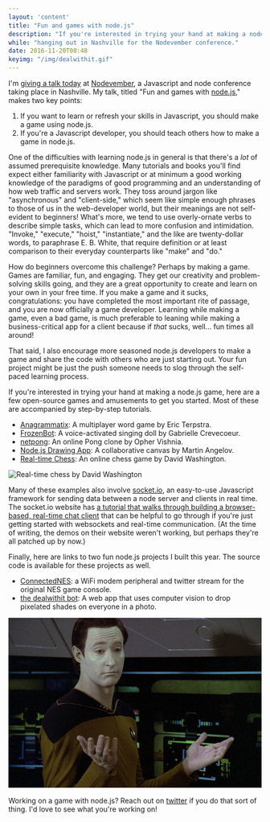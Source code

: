 ```yaml
---
layout: 'content'
title: "Fun and games with node.js"
description: "If you're interested in trying your hand at making a node.js game, here are a few open-source games and amusements to get you started."
while: "hanging out in Nashville for the Nodevember conference."
date: 2016-11-20T08:48
keyimg: "/img/dealwithit.gif"
---
```


I'm [giving a talk today](http://nobadmemories.com/events/nodevember-2016/) at [Nodevember](http://nodevember.org), a Javascript and node conference taking place in Nashville. My talk, titled "Fun and games with [node.js](http://nodejs.org)," makes two key points:

1. If you want to learn or refresh your skills in Javascript, you should make a game using node.js. 
2. If you're a Javascript developer, you should teach others how to make a game in node.js.

One of the difficulties with learning node.js in general is that there's a *lot* of assumed prerequisite knowledge. Many tutorials and books you'll find expect either familiarity with Javascript or at minimum a good working knowledge of the paradigms of good programming and an understanding of how web traffic and servers work. They toss around jargon like "asynchronous" and "client-side," which seem like simple enough phrases to those of us in the web-developer world, but their meanings are not self-evident to beginners! What's more, we tend to use overly-ornate verbs to describe simple tasks, which can lead to more confusion and intimidation. "Invoke," "execute," "hoist," "instantiate," and the like are twenty-dollar words, to paraphrase E. B. White, that require definition or at least comparison to their everyday counterparts like "make" and "do."

How do beginners overcome this challenge? Perhaps by making a game. Games are familiar, fun, and engaging. They get our creativity and problem-solving skills going, and they are a great opportunity to create and learn on your own in your free time. If you make a game and it sucks, congratulations: you have completed the most important rite of passage, and you are now officially a game developer. Learning while making a game, even a bad game, is much preferable to leaning while making a business-critical app for a client because if *that* sucks, well... fun times all around!

That said, I also encourage more seasoned node.js developers to make a game and share the code with others who are just starting out. Your fun project might be just the push someone needs to slog through the self-paced learning process.

If you're interested in trying your hand at making a node.js game, here are a few open-source games and amusements to get you started. Most of these are accompanied by step-by-step tutorials. 
 - [Anagrammatix](https://modernweb.com/2013/09/30/building-multiplayer-games-with-node-js-and-socket-io/): A multiplayer word game by Eric Terpstra.
 - [FrozenBot](http://frozenbot.azurewebsites.net/): A voice-activated singing doll by Gabrielle Crevecoeur.
 - [netpong](https://github.com/OpherV/netpong): An online Pong clone by Opher Vishnia.
 - [Node.js Drawing App](http://tutorialzine.com/2012/08/nodejs-drawing-game/): A collaborative canvas by Martin Angelov.
 - [Real-time Chess](http://dwcares.com/2015/10/21/realchess/): An online chess game by David Washington.

![Real-time chess by David Washington](/img/chess.png)

Many of these examples also involve [socket.io](http://socket.io), an easy-to-use Javascript framework for sending data between a node server and clients in real time. The socket.io website has [a tutorial that walks through building a browser-based, real-time chat client](http://socket.io/get-started/) that can be helpful to go through if you're just getting started with websockets and real-time communication. (At the time of writing, the demos on their website weren't working, but perhaps they're all patched up by now.)

Finally, here are links to two fun node.js projects I built this year. The source code is available for these projects as well.
 - [ConnectedNES](http://www.nobadmemories.com/connectednes): a WiFi modem peripheral and twitter stream for the original NES game console.
 - [the dealwithit bot](http://www.nobadmemories.com/dealwithit): A web app that uses computer vision to drop pixelated shades on everyone in a photo.

![Deal with it](/img/dealwithit.gif)

Working on a game with node.js? Reach out on [twitter](http://www.twitter.com/partytimehxlnt) if you do that sort of thing. I'd love to see what you're working on!